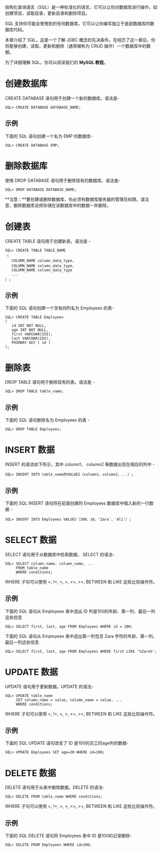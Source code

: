 结构化查询语言（SQL）是一种标准化的语言，它可以让你对数据库进行操作，如创建项目，读取目录，更新目录和删除项目。

SQL 支持你可能会使用到的任何数据库，它可以让你编写独立于底层数据库的数据库代码。

本章介绍了 SQL，这是一个了解 JDBC 概念的先决条件。在经历了这一章后，你将能够创建，读取，更新和删除（通常被称为 CRUD 操作）一个数据库中的数据。

为了详细理解 SQL，你可以阅读我们的 **MySQL 教程**。

# 创建数据库 #

CREATE DATABASE 语句用于创建一个新的数据库。语法是-

```
SQL> CREATE DATABASE DATABASE_NAME;
```

## 示例  ##
下面的 SQL 语句创建一个名为 EMP 的数据库-

```
SQL> CREATE DATABASE EMP;
```

# 删除数据库 #

使用 DROP DATABASE 语句用于删除现有的数据库。语法是-

```
SQL> DROP DATABASE DATABASE_NAME;
```

**注意：**要创建或删除数据库，你必须有数据库服务器的管理员权限。请注意，删除数据库会把存储在该数据库中的数据一并删除。

# 创建表 #

CREATE TABLE 语句用于创建新表。语法是 - 

```
SQL> CREATE TABLE TABLE_NAME
（
   COLUMN_NAME column_data_type，
   COLUMN_NAME column_data_type，
   COLUMN_NAME column_data_type
   ...
）;
```

## 示例 ##

下面的 SQL 语句创建一个含有四列名为 Employees 的表-

```
SQL> CREATE TABLE Employees
(
   id INT NOT NULL,
   age INT NOT NULL,
   first VARCHAR(255),
   last VARCHAR(255),
   PRIMARY KEY ( id )
);
```

# 删除表 #

DROP TABLE 语句用于删除现有的表。语法是 - 

```
SQL> DROP TABLE table_name;
```

## 示例 ##
下面的 SQL 语句删除名为 Employees 的表 - 

```
SQL> DROP TABLE Employees;
```

# INSERT 数据 #
INSERT 的语法如下所示，其中 column1， column2 等数据出现在相应的列中 - 

```
SQL> INSERT INTO table_name的VALUES（column1，column2，...）;
```

## 示例 ##

下面的 SQL INSERT 语句将在前面创建的 Employees 数据库中插入新的一行数据 - 

```
SQL> INSERT INTO Employees VALUES（100，18，'Zara'，'Ali'）;
```

# SELECT 数据 #

SELECT 语句用于从数据库中检索数据。 SELECT 的语法-

```
SQL> SELECT column_name, column_name, ...
     FROM table_name
     WHERE conditions;
```

WHERE 子句可以使用 =, !=, <, >, <=, >=, BETWEEN 和 LIKE 这些比较操作符。

## 示例 ##

下面的 SQL 语句从 Employees 表中选出 ID 列是100的年龄、第一列、最后一列这些信息

```
SQL> SELECT first, last, age FROM Employees WHERE id = 100;
```

下面的 SQL 语句从 Employees 表中选出第一列包含 Zara 字符的年龄、第一列、最后一列这些信息

```
SQL> SELECT first, last, age FROM Employees WHERE first LIKE '%Zara%';
```

# UPDATE 数据 #

UPDATE 语句用于更新数据。UPDATE 的语法-

```
SQL> UPDATE table_name
     SET column_name = value, column_name = value, ...
     WHERE conditions;
```

WHERE 子句可以使用 =, !=, <, >, <=, >=, BETWEEN 和 LIKE 这些比较操作符。

## 示例 ##

下面的 SQL UPDATE 语句改变了 ID 是100的员工的age列的数据-

```
SQL> UPDATE Employees SET age=20 WHERE id=100;
```

# DELETE 数据 #

DELETE 语句用于从表中删除数据。DELETE 的语法-

```
SQL> DELETE FROM table_name WHERE conditions;
```

WHERE 子句可以使用 =, !=, <, >, <=, >=, BETWEEN 和 LIKE 这些比较操作符。

## 示例 ##

下面的 SQL DELETE 语句将 Employees 表中 ID 是100的记录删除-

```
SQL> DELETE FROM Employees WHERE id=100;
```
